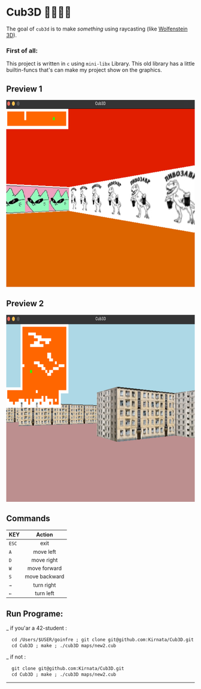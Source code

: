 # Cub3D 🧟‍♂🧟‍♂

The goal of ``cub3d`` is to make *something* using raycasting (like [Wolfenstein 3D](https://fr.wikipedia.org/wiki/Wolfenstein_3D)).

### First of all:

This project is written in ``c`` using ``mini-libx`` Library. 
This old library has a little builtin-funcs that's can make my project show on the graphics. 

## Preview 1
<img src="https://github.com/Kirnata/Cub3D/blob/main/imgs/preview1.png" width=700 height=500/>

## Preview 2
<img src="https://github.com/Kirnata/Cub3D/blob/main/imgs/preview2.png" width=700 height=500/>
</a>

## Commands

| KEY           | Action        |
| ------------- |:-------------:|
| `ESC`         | exit          |
| `A`           | move left     |
| `D`           | move right    |
| `W`           | move forward  |
| `S`           | move backward |
| `→`           | turn right    |
| `←`           | turn left     |


## Run Programe:

_ if you'ar a 42-student :

```
  cd /Users/$USER/goinfre ; git clone git@github.com:Kirnata/Cub3D.git
  cd Cub3D ; make ; ./cub3D maps/new2.cub
```

_ if not :

```
  git clone git@github.com:Kirnata/Cub3D.git
  cd Cub3D ; make ; ./cub3D maps/new2.cub
```

---
